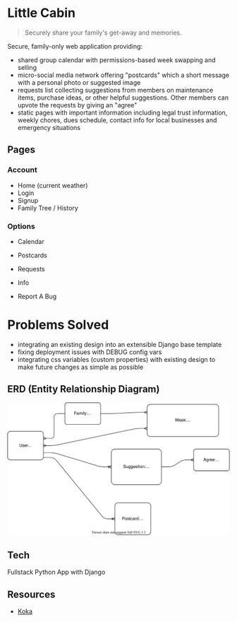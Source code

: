 # Little Cabin

> Securely share your family's get-away and memories.

Secure, family-only web application providing:

- shared group calendar with permissions-based week swapping and selling
- micro-social media network offering "postcards" which a short message with a personal photo or suggested image
- requests list collecting suggestions from members on maintenance items, purchase ideas, or other helpful suggestions. Other members can upvote the requests by giving an "agree"
- static pages with important information including legal trust information, weekly chores, dues schedule, contact info for local businesses and emergency situations

## Pages

### Account

- Home (current weather)
- Login
- Signup
- Family Tree / History

### Options

- Calendar
- Postcards
- Requests
- Info

- Report A Bug

# Problems Solved

- integrating an existing design into an extensible Django base template
- fixing deployment issues with DEBUG config vars
- integrating css variables (custom properties) with existing design to make future changes as simple as possible

## ERD (Entity Relationship Diagram)

![ERD of Project Models](erd.svg)

## Tech

Fullstack Python App with Django

## Resources

- [Koka](https://angrystudio.com/themes/koka-free-bootstrap-5-website-template/)
